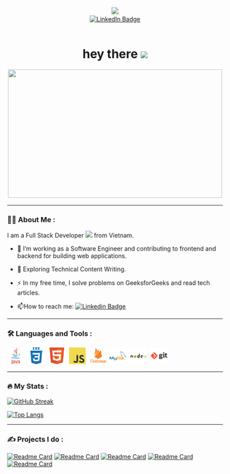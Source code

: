 ###

<!--
**thanhhuu09/thanhhuu09** is a ✨ _special_ ✨ repository because its `README.md` (this file) appears on your GitHub profile.

Here are some ideas to get you started:

- 🔭 I’m currently working on ...
- 🌱 I’m currently learning ...
- 👯 I’m looking to collaborate on ...
- 🤔 I’m looking for help with ...
- 💬 Ask me about ...
- 📫 How to reach me: ...
- 😄 Pronouns: ...
- ⚡ Fun fact: ...
-->

<div id="header" align="center">
  <img src="https://media.giphy.com/media/lP8xu5t2DLGG045H8F/giphy.gif" width="100"/>
  <div id="badges">
  <a href="https://www.linkedin.com/in/tthuu/">
    <img src="https://img.shields.io/badge/-LinkedIn-blue?logo=linkedin&logoColor=white&style=for-the-badge" alt="LinkedIn Badge"/>
  </a>
</div>
 <img src="https://komarev.com/ghpvc/?username=thanhhuu09&style=flat-square&color=blue" alt=""/>
 <h1>
  hey there
  <img src="https://media.giphy.com/media/hvRJCLFzcasrR4ia7z/giphy.gif" width="30px"/>
</h1>
</div>

<div align="center">
  <img src="https://media.giphy.com/media/v1.Y2lkPTc5MGI3NjExYmQ4NGZhYzg1OGY2ODBkNTdmNDY0OTY3NWQ0MzQ2OWUzNWJmNTcxOSZjdD1n/dWesBcTLavkZuG35MI/giphy.gif" width="500" height="300"/>
</div>

----


### :man_technologist: About Me : 
I am a Full Stack Developer <img src="https://media.giphy.com/media/WUlplcMpOCEmTGBtBW/giphy.gif" width="30"> from Vietnam.
- :telescope: I’m working as a Software Engineer and contributing to frontend and backend for building web applications.

- :seedling: Exploring Technical Content Writing.

- :zap: In my free time, I solve problems on GeeksforGeeks and read tech articles.

- :mailbox:How to reach me: [![Linkedin Badge](https://img.shields.io/badge/-tthuu-blue?style=flat&logo=Linkedin&logoColor=white)](https://www.linkedin.com/in/tthuu/)
---



### :hammer_and_wrench: Languages and Tools :
<div>
  <img src="https://github.com/devicons/devicon/blob/master/icons/java/java-original-wordmark.svg" title="Java" alt="Java" width="40" height="40"/>&nbsp;
  <img src="https://github.com/devicons/devicon/blob/master/icons/css3/css3-plain-wordmark.svg"  title="CSS3" alt="CSS" width="40" height="40"/>&nbsp;
  <img src="https://github.com/devicons/devicon/blob/master/icons/html5/html5-original.svg" title="HTML5" alt="HTML" width="40" height="40"/>&nbsp;
  <img src="https://github.com/devicons/devicon/blob/master/icons/javascript/javascript-original.svg" title="JavaScript" alt="JavaScript" width="40" height="40"/>&nbsp;
  <img src="https://github.com/devicons/devicon/blob/master/icons/firebase/firebase-plain-wordmark.svg" title="Firebase" alt="Firebase" width="40" height="40"/>&nbsp;
  <img src="https://github.com/devicons/devicon/blob/master/icons/mysql/mysql-original-wordmark.svg" title="MySQL"  alt="MySQL" width="40" height="40"/>&nbsp;
  <img src="https://github.com/devicons/devicon/blob/master/icons/nodejs/nodejs-original-wordmark.svg" title="NodeJS" alt="NodeJS" width="40" height="40"/>&nbsp;
  <img src="https://github.com/devicons/devicon/blob/master/icons/git/git-original-wordmark.svg" title="Git" **alt="Git" width="40" height="40"/>
</div>

---



### :fire: My Stats :
[![GitHub Streak](https://streak-stats.demolab.com?user=thanhhuu09)](https://git.io/streak-stats)

[![Top Langs](https://github-readme-stats.vercel.app/api/top-langs/?username=thanhhuu09&layout=compact)](https://github.com/anuraghazra/github-readme-stats)

---


### :writing_hand: Projects I do :
[![Readme Card](https://github-readme-stats-git-masterrstaa-rickstaa.vercel.app/api/pin/?username=thanhhuu09&repo=TodoList&theme=light)](https://github.com/thanhhuu09/ToDoList)
[![Readme Card](https://github-readme-stats-git-masterrstaa-rickstaa.vercel.app/api/pin/?username=thanhhuu09&repo=DrumKit&theme=light)](https://github.com/thanhhuu09/drumkit)
[![Readme Card](https://github-readme-stats-git-masterrstaa-rickstaa.vercel.app/api/pin/?username=thanhhuu09&repo=Simon&theme=light)](https://github.com/thanhhuu09/simon)
[![Readme Card](https://github-readme-stats-git-masterrstaa-rickstaa.vercel.app/api/pin/?username=thanhhuu09&repo=Android-NoteApp&theme=light)](https://github.com/thanhhuu09/Android-NoteApp)
[![Readme Card](https://github-readme-stats-git-masterrstaa-rickstaa.vercel.app/api/pin/?username=thanhhuu09&repo=Manage-Staff&theme=light)](https://github.com/thanhhuu09/Manage-Staff)

